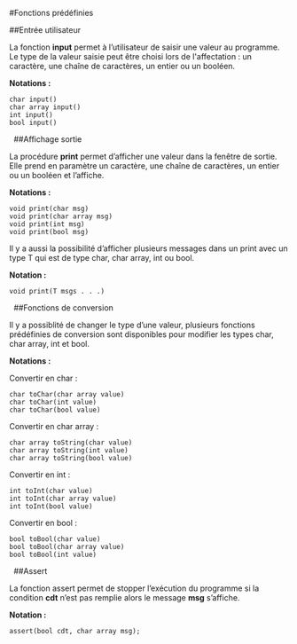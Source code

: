 #Fonctions prédéfinies

##Entrée utilisateur

La fonction **input** permet à l’utilisateur de saisir une valeur au programme. 
Le type de la valeur saisie peut être choisi lors de l'affectation : un caractère, une chaîne de caractères, un entier ou un booléen.

**Notations :**

```
char input()
char array input()
int input()
bool input()
```


&nbsp;
##Affichage sortie

La procédure **print** permet d’afficher une valeur dans la fenêtre de sortie. 
Elle prend en paramètre un caractère, une chaîne de caractères, un entier ou un booléen et l’affiche.


**Notations :**

```
void print(char msg)
void print(char array msg)
void print(int msg)
void print(bool msg)
```

Il y a aussi la possibilité d’afficher plusieurs messages dans un print 
avec un type T qui est de type char, char array, int ou bool.


**Notation :**

    void print(T msgs . . .)


&nbsp;
##Fonctions de conversion

Il y a possiblité de changer le type d’une valeur, plusieurs fonctions prédéfinies de conversion sont disponibles 
pour modifier les types char, char array, int et bool.

**Notations :**  

Convertir en char :
```Convertir en char :
char toChar(char array value)
char toChar(int value)
char toChar(bool value)
```
Convertir en char array :
```
char array toString(char value)
char array toString(int value)
char array toString(bool value)
```
Convertir en int :
```
int toInt(char value)
int toInt(char array value)
int toInt(bool value)
```
Convertir en bool :
```
bool toBool(char value)
bool toBool(char array value)
bool toBool(int value)
```


&nbsp;
##Assert

La fonction assert permet de stopper l’exécution du programme si la condition **cdt** n’est pas remplie 
alors le message **msg** s’affiche.

**Notation :**

    assert(bool cdt, char array msg); 

